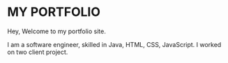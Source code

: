 # MY PORTFOLIO

Hey, Welcome to my portfolio site.

I am a software engineer, skilled in Java, HTML, CSS, JavaScript.
I worked on two client project.
